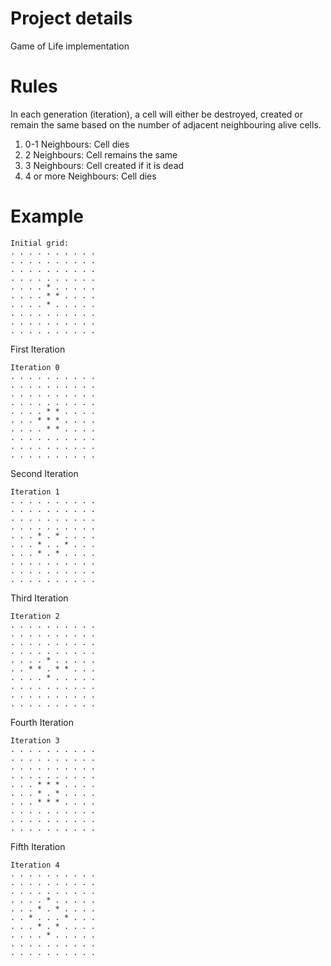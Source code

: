 # Project details
Game of Life implementation

# Rules
In each generation (iteration), a cell will either be destroyed, created or remain the same based on the number of adjacent neighbouring alive cells.
1. 0-1 Neighbours: Cell dies
2. 2 Neighbours: Cell remains the same
3. 3 Neighbours: Cell created if it is dead
4. 4 or more Neighbours: Cell dies

# Example
```
Initial grid: 
. . . . . . . . . . 
. . . . . . . . . . 
. . . . . . . . . . 
. . . . . . . . . . 
. . . . * . . . . . 
. . . . * * . . . . 
. . . . * . . . . . 
. . . . . . . . . . 
. . . . . . . . . . 
. . . . . . . . . . 
```
First Iteration
```
Iteration 0
. . . . . . . . . . 
. . . . . . . . . . 
. . . . . . . . . . 
. . . . . . . . . . 
. . . . * * . . . . 
. . . * * * . . . . 
. . . . * * . . . . 
. . . . . . . . . . 
. . . . . . . . . . 
. . . . . . . . . . 
```
Second Iteration
```
Iteration 1
. . . . . . . . . . 
. . . . . . . . . . 
. . . . . . . . . . 
. . . . . . . . . . 
. . . * . * . . . . 
. . . * . . * . . . 
. . . * . * . . . . 
. . . . . . . . . . 
. . . . . . . . . . 
. . . . . . . . . . 
```
Third Iteration
```
Iteration 2
. . . . . . . . . . 
. . . . . . . . . . 
. . . . . . . . . . 
. . . . . . . . . . 
. . . . * . . . . . 
. . * * . * * . . . 
. . . . * . . . . . 
. . . . . . . . . . 
. . . . . . . . . . 
. . . . . . . . . . 
```
Fourth Iteration
```
Iteration 3
. . . . . . . . . . 
. . . . . . . . . . 
. . . . . . . . . . 
. . . . . . . . . . 
. . . * * * . . . . 
. . . * . * . . . . 
. . . * * * . . . . 
. . . . . . . . . . 
. . . . . . . . . . 
. . . . . . . . . . 
```
Fifth Iteration
```
Iteration 4
. . . . . . . . . . 
. . . . . . . . . . 
. . . . . . . . . . 
. . . . * . . . . . 
. . . * . * . . . . 
. . * . . . * . . . 
. . . * . * . . . . 
. . . . * . . . . . 
. . . . . . . . . . 
. . . . . . . . . . 
```